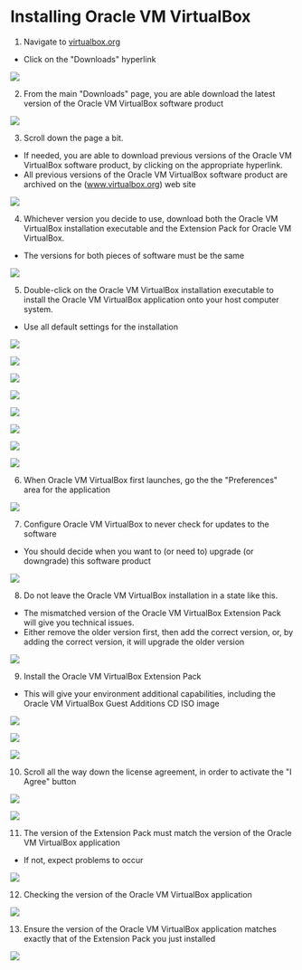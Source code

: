 # Installing Oracle VM VirtualBox

1. Navigate to [virtualbox.org](www.virtualbox.org)

- Click on the "Downloads" hyperlink

![](../../images/1/3.img-1.webp)

2. From the main "Downloads" page, you are able download the latest version of
   the Oracle VM VirtualBox software product

![](../../images/1/3.img-2.webp)

3. Scroll down the page a bit.

- If needed, you are able to download previous versions of the Oracle VM
  VirtualBox software product, by clicking on the appropriate hyperlink.
- All previous versions of the Oracle VM VirtualBox software product are
  archived on the (www.virtualbox.org) web site

![](../../images/1/3.img-3.webp)

4. Whichever version you decide to use, download both the Oracle VM VirtualBox
   installation executable and the Extension Pack for Oracle VM VirtualBox.

- The versions for both pieces of software must be the same

![](../../images/1/3.img-4.webp)

5. Double-click on the Oracle VM VirtualBox installation executable to install
   the Oracle VM VirtualBox application onto your host computer system.

- Use all default settings for the installation

![](../../images/1/3.img-5.webp)

![](../../images/1/3.img-6.webp)

![](../../images/1/3.img-7.webp)

![](../../images/1/3.img-8.webp)

![](../../images/1/3.img-9.webp)

![](../../images/1/3.img-10.webp)

![](../../images/1/3.img-11.webp)

![](../../images/1/3.img-12.webp)

6. When Oracle VM VirtualBox first launches, go the the "Preferences" area for
   the application

![](../../images/1/3.img-13.webp)

7. Configure Oracle VM VirtualBox to never check for updates to the software

- You should decide when you want to (or need to) upgrade (or downgrade) this
  software product

![](../../images/1/3.img-14.webp)

8. Do not leave the Oracle VM VirtualBox installation in a state like this.

- The mismatched version of the Oracle VM VirtualBox Extension Pack will give
  you technical issues.
- Either remove the older version first, then add the correct version, or, by
  adding the correct version, it will upgrade the older version

![](../../images/1/3.img-15.webp)

9. Install the Oracle VM VirtualBox Extension Pack

- This will give your environment additional capabilities, including the Oracle
  VM VirtualBox Guest Additions CD ISO image

![](../../images/1/3.img-16.webp)

![](../../images/1/3.img-17.webp)

![](../../images/1/3.img-18.webp)

10. Scroll all the way down the license agreement, in order to activate the "I
    Agree" button

![](../../images/1/3.img-19.webp)

![](../../images/1/3.img-20.webp)

11. The version of the Extension Pack must match the version of the Oracle VM
    VirtualBox application

- If not, expect problems to occur

![](../../images/1/3.img-21.webp)

12. Checking the version of the Oracle VM VirtualBox application

![](../../images/1/3.img-22.webp)

13. Ensure the version of the Oracle VM VirtualBox application matches exactly
    that of the Extension Pack you just installed

![](../../images/1/3.img-23.webp)
